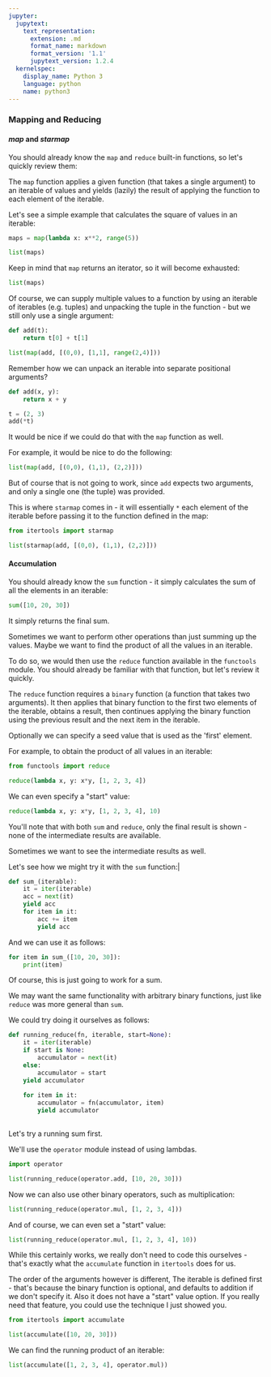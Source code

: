 ```yaml
---
jupyter:
  jupytext:
    text_representation:
      extension: .md
      format_name: markdown
      format_version: '1.1'
      jupytext_version: 1.2.4
  kernelspec:
    display_name: Python 3
    language: python
    name: python3
---
```


### Mapping and Reducing


#### *map* and *starmap*


You should already know the `map` and `reduce` built-in functions, so let's quickly review them:


The `map` function applies a given function (that takes a single argument) to an iterable of values and yields (lazily) the result of applying the function to each element of the iterable.

Let's see a simple example that calculates the square of values in an iterable:

```python
maps = map(lambda x: x**2, range(5))
```

```python
list(maps)
```

Keep in mind that `map` returns an iterator, so it will become exhausted:

```python
list(maps)
```

Of course, we can supply multiple values to a function by using an iterable of iterables (e.g. tuples) and unpacking the tuple in the function - but we still only use a single argument:

```python
def add(t):
    return t[0] + t[1]
```

```python
list(map(add, [(0,0), [1,1], range(2,4)]))
```

Remember how we can unpack an iterable into separate positional arguments?

```python
def add(x, y):
    return x + y
```

```python
t = (2, 3)
add(*t)
```

It would be nice if we could do that with the `map` function as well.

For example, it would be nice to do the following:

```python
list(map(add, [(0,0), (1,1), (2,2)]))
```

But of course that is not going to work, since `add` expects two arguments, and only a single one (the tuple) was provided.


This is where `starmap` comes in - it will essentially `*` each element of the iterable before passing it to the function defined in the map:

```python
from itertools import starmap
```

```python
list(starmap(add, [(0,0), (1,1), (2,2)]))
```

#### Accumulation


You should already know the `sum` function - it simply calculates the sum of all the elements in an iterable:

```python
sum([10, 20, 30])
```

It simply returns the final sum.

Sometimes we want to perform other operations than just summing up the values. Maybe we want to find the product of all the values in an iterable.

To do so, we would then use the `reduce` function available in the `functools` module. You should already be familiar with that function, but let's review it quickly.

The `reduce` function requires a `binary` function (a function that takes two arguments). It then applies that binary function to the first two elements of the iterable, obtains a result, then continues applying the binary function using the previous result and the next item in the iterable.

Optionally we can specify a seed value that is used as the 'first' element.

For example, to obtain the product of all values in an iterable:

```python
from functools import reduce
```

```python
reduce(lambda x, y: x*y, [1, 2, 3, 4])
```

We can even specify a "start" value:

```python
reduce(lambda x, y: x*y, [1, 2, 3, 4], 10)
```

You'll note that with both `sum` and `reduce`, only the final result is shown - none of the intermediate results are available.

Sometimes we want to see the intermediate results as well.

Let's see how we might try it with the `sum` function:|

```python
def sum_(iterable):
    it = iter(iterable)
    acc = next(it)
    yield acc
    for item in it:
        acc += item
        yield acc
```

And we can use it as follows:

```python
for item in sum_([10, 20, 30]):
    print(item)
```

Of course, this is just going to work for a sum.

We may want the same functionality with arbitrary binary functions, just like `reduce` was more general than `sum`.


We could try doing it ourselves as follows:

```python
def running_reduce(fn, iterable, start=None):
    it = iter(iterable)
    if start is None:
        accumulator = next(it)
    else:
        accumulator = start
    yield accumulator
    
    for item in it:
        accumulator = fn(accumulator, item)
        yield accumulator
    
```

Let's try a running sum first.

We'll use the `operator` module instead of using lambdas.

```python
import operator
```

```python
list(running_reduce(operator.add, [10, 20, 30]))
```

Now we can also use other binary operators, such as multiplication:

```python
list(running_reduce(operator.mul, [1, 2, 3, 4]))
```

And of course, we can even set a "start" value:

```python
list(running_reduce(operator.mul, [1, 2, 3, 4], 10))
```

While this certainly works, we really don't need to code this ourselves - that's exactly what the `accumulate` function in `itertools` does for us.

The order of the arguments however is different, The iterable is defined first - that's because the binary function is optional, and defaults to addition if we don't specify it. Also it does not have a "start" value option. If you really need that feature, you could use the technique I just showed you.

```python
from itertools import accumulate
```

```python
list(accumulate([10, 20, 30]))
```

We can find the running product of an iterable:

```python
list(accumulate([1, 2, 3, 4], operator.mul))
```

